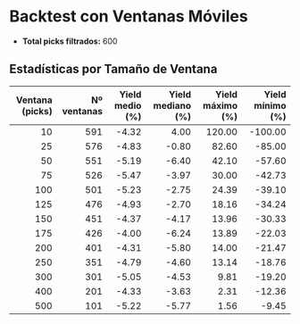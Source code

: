 # Backtest con Ventanas Móviles

- **Total picks filtrados:** 600

## Estadísticas por Tamaño de Ventana

| Ventana (picks) | Nº ventanas | Yield medio (%) | Yield mediano (%) | Yield máximo (%) | Yield mínimo (%) |
|---------------:|------------:|----------------:|------------------:|-----------------:|-----------------:|
|              10 |          591 |           -4.32 |              4.00 |          120.00 |         -100.00 |
|              25 |          576 |           -4.83 |             -0.80 |           82.60 |          -85.00 |
|              50 |          551 |           -5.19 |             -6.40 |           42.10 |          -57.60 |
|              75 |          526 |           -5.47 |             -3.97 |           30.00 |          -42.73 |
|             100 |          501 |           -5.23 |             -2.75 |           24.39 |          -39.10 |
|             125 |          476 |           -4.93 |             -2.70 |           18.16 |          -34.24 |
|             150 |          451 |           -4.37 |             -4.17 |           13.96 |          -30.33 |
|             175 |          426 |           -4.00 |             -6.24 |           13.89 |          -22.03 |
|             200 |          401 |           -4.31 |             -5.80 |           14.00 |          -21.47 |
|             250 |          351 |           -4.79 |             -4.60 |           13.14 |          -18.76 |
|             300 |          301 |           -5.05 |             -4.53 |            9.81 |          -19.20 |
|             400 |          201 |           -4.33 |             -3.63 |            2.31 |          -12.36 |
|             500 |          101 |           -5.22 |             -5.77 |            1.56 |           -9.45 |